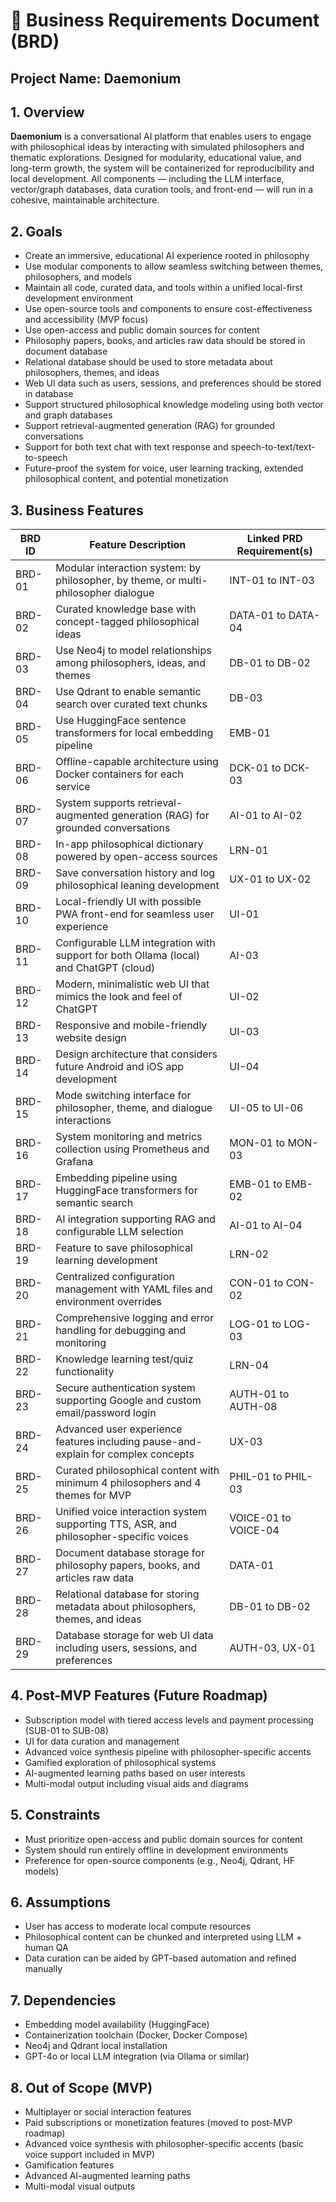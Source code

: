 # 📘 Business Requirements Document (BRD)

## Project Name: Daemonium

## 1. Overview
**Daemonium** is a conversational AI platform that enables users to engage with philosophical ideas by interacting with simulated philosophers and thematic explorations. Designed for modularity, educational value, and long-term growth, the system will be containerized for reproducibility and local development. All components — including the LLM interface, vector/graph databases, data curation tools, and front-end — will run in a cohesive, maintainable architecture.

## 2. Goals
- Create an immersive, educational AI experience rooted in philosophy
- Use modular components to allow seamless switching between themes, philosophers, and models
- Maintain all code, curated data, and tools within a unified local-first development environment
- Use open-source tools and components to ensure cost-effectiveness and accessibility (MVP focus)
- Use open-access and public domain sources for content
- Philosophy papers, books, and articles raw data should be stored in document database
- Relational database should be used to store metadata about philosophers, themes, and ideas
- Web UI data such as users, sessions, and preferences should be stored in database
- Support structured philosophical knowledge modeling using both vector and graph databases
- Support retrieval-augmented generation (RAG) for grounded conversations
- Support for both text chat with text response and speech-to-text/text-to-speech
- Future-proof the system for voice, user learning tracking, extended philosophical content, and potential monetization

## 3. Business Features
| BRD ID | Feature Description                                                                 | Linked PRD Requirement(s)       |
|--------|--------------------------------------------------------------------------------------|---------------------------------|
| BRD-01 | Modular interaction system: by philosopher, by theme, or multi-philosopher dialogue | INT-01 to INT-03                |
| BRD-02 | Curated knowledge base with concept-tagged philosophical ideas                      | DATA-01 to DATA-04              |
| BRD-03 | Use Neo4j to model relationships among philosophers, ideas, and themes              | DB-01 to DB-02                  |
| BRD-04 | Use Qdrant to enable semantic search over curated text chunks                       | DB-03                           |
| BRD-05 | Use HuggingFace sentence transformers for local embedding pipeline                  | EMB-01                          |
| BRD-06 | Offline-capable architecture using Docker containers for each service               | DCK-01 to DCK-03                |
| BRD-07 | System supports retrieval-augmented generation (RAG) for grounded conversations     | AI-01 to AI-02                  |
| BRD-08 | In-app philosophical dictionary powered by open-access sources                      | LRN-01                          |
| BRD-09 | Save conversation history and log philosophical leaning development                 | UX-01 to UX-02                  |
| BRD-10 | Local-friendly UI with possible PWA front-end for seamless user experience          | UI-01                           |
| BRD-11 | Configurable LLM integration with support for both Ollama (local) and ChatGPT (cloud) | AI-03                           |
| BRD-12 | Modern, minimalistic web UI that mimics the look and feel of ChatGPT                | UI-02                           |
| BRD-13 | Responsive and mobile-friendly website design                                      | UI-03                           |
| BRD-14 | Design architecture that considers future Android and iOS app development           | UI-04                           |
| BRD-15 | Mode switching interface for philosopher, theme, and dialogue interactions          | UI-05 to UI-06                  |
| BRD-16 | System monitoring and metrics collection using Prometheus and Grafana               | MON-01 to MON-03                |
| BRD-17 | Embedding pipeline using HuggingFace transformers for semantic search              | EMB-01 to EMB-02                |
| BRD-18 | AI integration supporting RAG and configurable LLM selection                       | AI-01 to AI-04                  |
| BRD-19 | Feature to save philosophical learning development                                  | LRN-02                          |
| BRD-20 | Centralized configuration management with YAML files and environment overrides     | CON-01 to CON-02                |
| BRD-21 | Comprehensive logging and error handling for debugging and monitoring               | LOG-01 to LOG-03                |
| BRD-22 | Knowledge learning test/quiz functionality                                         | LRN-04                          |
| BRD-23 | Secure authentication system supporting Google and custom email/password login      | AUTH-01 to AUTH-08              |
| BRD-24 | Advanced user experience features including pause-and-explain for complex concepts | UX-03                           |
| BRD-25 | Curated philosophical content with minimum 4 philosophers and 4 themes for MVP     | PHIL-01 to PHIL-03              |
| BRD-26 | Unified voice interaction system supporting TTS, ASR, and philosopher-specific voices | VOICE-01 to VOICE-04           |
| BRD-27 | Document database storage for philosophy papers, books, and articles raw data        | DATA-01                         |
| BRD-28 | Relational database for storing metadata about philosophers, themes, and ideas       | DB-01 to DB-02                  |
| BRD-29 | Database storage for web UI data including users, sessions, and preferences         | AUTH-03, UX-01                  |

## 4. Post-MVP Features (Future Roadmap)
- Subscription model with tiered access levels and payment processing (SUB-01 to SUB-08)
- UI for data curation and management
- Advanced voice synthesis pipeline with philosopher-specific accents
- Gamified exploration of philosophical systems
- AI-augmented learning paths based on user interests
- Multi-modal output including visual aids and diagrams

## 5. Constraints
- Must prioritize open-access and public domain sources for content
- System should run entirely offline in development environments
- Preference for open-source components (e.g., Neo4j, Qdrant, HF models)

## 6. Assumptions
- User has access to moderate local compute resources
- Philosophical content can be chunked and interpreted using LLM + human QA
- Data curation can be aided by GPT-based automation and refined manually

## 7. Dependencies
- Embedding model availability (HuggingFace)
- Containerization toolchain (Docker, Docker Compose)
- Neo4j and Qdrant local installation
- GPT-4o or local LLM integration (via Ollama or similar)

## 8. Out of Scope (MVP)
- Multiplayer or social interaction features
- Paid subscriptions or monetization features (moved to post-MVP roadmap)
- Advanced voice synthesis with philosopher-specific accents (basic voice support included in MVP)
- Gamification features
- Advanced AI-augmented learning paths
- Multi-modal visual outputs

